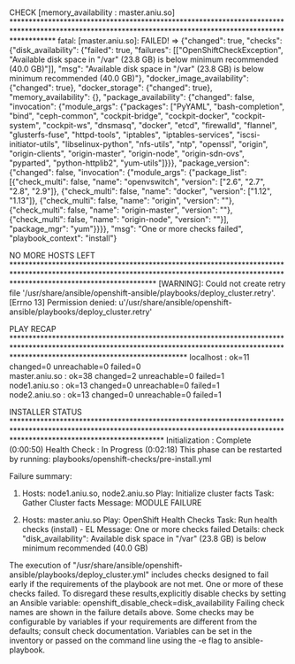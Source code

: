 # 
CHECK [memory_availability : master.aniu.so] **********************************************************************************************************************************************************
fatal: [master.aniu.so]: FAILED! => {"changed": true, "checks": {"disk_availability": {"failed": true, "failures": [["OpenShiftCheckException", "Available disk space in \"/var\" (23.8 GB) is below minimum recommended (40.0 GB)"]], "msg": "Available disk space in \"/var\" (23.8 GB) is below minimum recommended (40.0 GB)"}, "docker_image_availability": {"changed": true}, "docker_storage": {"changed": true}, "memory_availability": {}, "package_availability": {"changed": false, "invocation": {"module_args": {"packages": ["PyYAML", "bash-completion", "bind", "ceph-common", "cockpit-bridge", "cockpit-docker", "cockpit-system", "cockpit-ws", "dnsmasq", "docker", "etcd", "firewalld", "flannel", "glusterfs-fuse", "httpd-tools", "iptables", "iptables-services", "iscsi-initiator-utils", "libselinux-python", "nfs-utils", "ntp", "openssl", "origin", "origin-clients", "origin-master", "origin-node", "origin-sdn-ovs", "pyparted", "python-httplib2", "yum-utils"]}}}, "package_version": {"changed": false, "invocation": {"module_args": {"package_list": [{"check_multi": false, "name": "openvswitch", "version": ["2.6", "2.7", "2.8", "2.9"]}, {"check_multi": false, "name": "docker", "version": ["1.12", "1.13"]}, {"check_multi": false, "name": "origin", "version": ""}, {"check_multi": false, "name": "origin-master", "version": ""}, {"check_multi": false, "name": "origin-node", "version": ""}], "package_mgr": "yum"}}}}, "msg": "One or more checks failed", "playbook_context": "install"}

NO MORE HOSTS LEFT ************************************************************************************************************************************************************************************
 [WARNING]: Could not create retry file '/usr/share/ansible/openshift-ansible/playbooks/deploy_cluster.retry'.         [Errno 13] Permission denied: u'/usr/share/ansible/openshift-
ansible/playbooks/deploy_cluster.retry'


PLAY RECAP ********************************************************************************************************************************************************************************************
localhost                  : ok=11   changed=0    unreachable=0    failed=0   
master.aniu.so             : ok=38   changed=2    unreachable=0    failed=1   
node1.aniu.so              : ok=13   changed=0    unreachable=0    failed=1   
node2.aniu.so              : ok=13   changed=0    unreachable=0    failed=1   


INSTALLER STATUS **************************************************************************************************************************************************************************************
Initialization             : Complete (0:00:50)
Health Check               : In Progress (0:02:18)
        This phase can be restarted by running: playbooks/openshift-checks/pre-install.yml



Failure summary:


  1. Hosts:    node1.aniu.so, node2.aniu.so
     Play:     Initialize cluster facts
     Task:     Gather Cluster facts
     Message:  MODULE FAILURE

  2. Hosts:    master.aniu.so
     Play:     OpenShift Health Checks
     Task:     Run health checks (install) - EL
     Message:  One or more checks failed
     Details:  check "disk_availability":
               Available disk space in "/var" (23.8 GB) is below minimum recommended (40.0 GB)

The execution of "/usr/share/ansible/openshift-ansible/playbooks/deploy_cluster.yml" includes checks designed to fail early if the requirements of the playbook are not met. One or more of these checks failed. To disregard these results,explicitly disable checks by setting an Ansible variable:
   openshift_disable_check=disk_availability
Failing check names are shown in the failure details above. Some checks may be configurable by variables if your requirements are different from the defaults; consult check documentation.
Variables can be set in the inventory or passed on the command line using the -e flag to ansible-playbook.